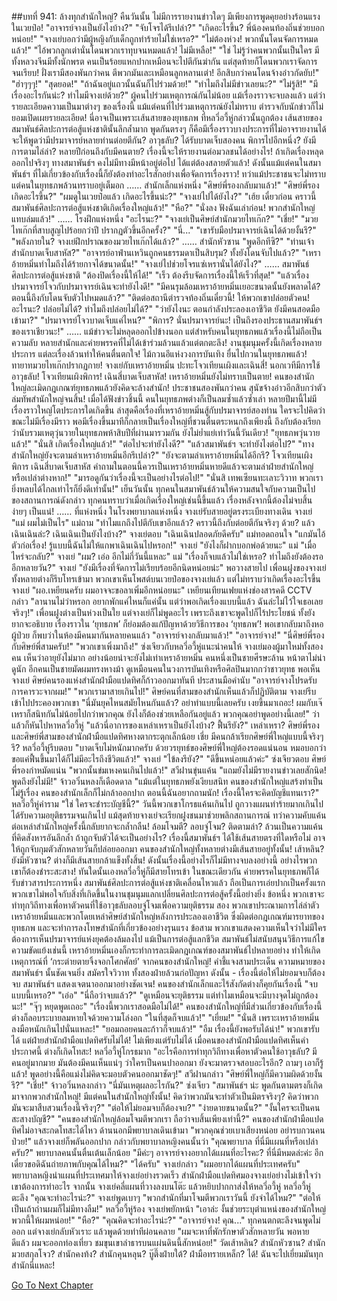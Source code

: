 ##บทที่ 941: ล้างทุกสำนักใหญ่?
คืนวันนั้น
ไม่มีการรายงานข่าวใดๆ มีเพียงการพูดคุยอย่างร้อนแรงในเวยป๋อ!
"อาจารย์จางเป็นยังไงบ้าง?"
"จับโจรได้รึเปล่า?"
"เกิดอะไรขึ้น? พี่น้องคนท้องถิ่นช่วยบอกหน่อย!"
"จางเย่บอกว่ามีผู้หญิงกับเด็กถูกทำร้ายไม่ใช่เหรอ?"
"ไม่ต้องห่วง! พวกนั้นโดนจัดการหมดแล้ว!"
"ไอ้พวกลูกเต่านั่นโดนพวกเราทุบจนหมดแล้ว! ไม่มีเหลือ!"
"ใช่ ไม่รู้ว่าคนพวกนั้นเป็นใคร มีทั้งหลวงจีนมีทั้งนักพรต คนเป็นร้อยแหกปากเหมือนจะไปตีกันฆ่ากัน แต่สุดท้ายก็โดนพวกเราจัดการจนเรียบ! ฝั่งเรามีสองพันกว่าคน ตีพวกมันเละเหมือนลูกหลานเต่า! อีกสิบกว่าคนโดนจ้างอ๋าวกัดยับ!"
"ฮ่าๆๆๆ!"
"สุดยอด!"
"ถ้าฉันอยู่แถวนั้นฉันก็ไปร่วมด้วย!"
"ทำไมถึงไม่มีข่าวเลยนะ?"
"ไม่รู้สิ!"
"มีเรื่องอะไรกันน่ะ? ทำไมมีจางเย่ด้วย?"
ผู้คนไปร่วมเหตุการณ์กันไม่น้อย แม้เรื่องราวจะจบลงแล้ว แต่ว่ารายละเอียดความเป็นมาต่างๆ ของเรื่องนี้ แม้แต่คนที่ไปร่วมเหตุการณ์ยังไม่ทราบ ตำรวจกับนักข่าวก็ไม่ยอมเปิดเผยรายละเอียด!
นี่อาจเป็นเพราะเส้นสายของยุทธภพ ที่หลวี่อวี้หู่กล่าวนั้นถูกต้อง เส้นสายของสมาพันธ์ศิลปะการต่อสู้แห่งชาตินั้นลึกล้ำมาก พูดกันตรงๆ ก็คือมีเรื่องราวบางประการที่ไม่อาจรายงานได้ จะให้พูดว่ามีปรมาจารย์หลายท่านต่อยตีกัน? อาวุธลับ? ได้รับบาดเจ็บสองคน พิการไปอีกหนึ่ง? ยังมีการตามไล่ล่า? หลายปีก่อนถึงกับมีคนตาย? เรื่องนี้จะให้รายงานต่อมวลชนได้อย่างไร! ถ้าเกิดเรื่องหลุดออกไปจริงๆ ทางสมาพันธ์ฯ คงไม่มีทางมีหน้าอยู่ต่อไป ได้แต่ต้องสลายตัวแล้ว! ดังนั้นแม้แต่คนในสมาพันธ์ฯ ที่ไม่เกี่ยวข้องกับเรื่องนี้ก็ยังต้องทำอะไรสักอย่างเพื่อจัดการเรื่องราว!
ทว่าแม้ประชาชนจะไม่ทราบ
แต่คนในยุทธภพล้วนทราบอยู่เต็มอก
……
สำนักเล็กแห่งหนึ่ง
"ศิษย์พี่รองกลับมาแล้ว!"
"ศิษย์พี่รอง เกิดอะไรขึ้น?"
"ผมดูในเวยป๋อแล้ว เกิดอะไรขึ้นน่ะ?"
"จางเย่ไปได้ยังไง?"
"เฮ้ย เดี๋ยวก่อน คราวนี้สมาพันธ์ศิลปะการต่อสู้แห่งชาติเกิดเรื่องใหญ่แล้ว!"
"หือ?"
"นั่งลง ฟังฉันเล่าก่อน! พวกสำนักใหญ่แทบล่มแล้ว!"
……
โรงฝึกแห่งหนึ่ง
"อะไรนะ?"
"จางเย่เป็นศิษย์สำนักมวยไทเก๊ก?"
"เชี่ย!"
"มวยไทเก๊กที่สาบสูญไปร้อยกว่าปี ปรากฏตัวขึ้นอีกครั้ง?"
"นี่..."
"เขารับมือปรมาจารย์เฉินได้ด้วยงั้นรึ?"
"พลังภายใน? จางเย่ฝึกปราณของมวยไทเก๊กได้แล้ว?"
……
สำนักหัวซาน
"พูดอีกทีซิ?"
"ท่านเจ้าสำนักบาดเจ็บสาหัส?"
"อาจารย์อาฟ่านเหวินถูกคนธรรมดาเป็นสิบรุม? ทั้งยังโดนจับไปแล้ว?"
"เหราอ้ายหมิ่นทำไมถึงได้ร้ายกาจได้ขนาดนั้น!"
"จางเย่ไปช่วยโจรแซ่เหรานั่นได้ยังไง?"
……
สมาพันธ์ศิลปะการต่อสู้แห่งชาติ
"ต้องปิดเรื่องนี้ให้ได้!"
"เร็ว ต้องรีบจัดการเรื่องนี้ให้เร็วที่สุด!"
"แล้วเรื่องปรมาจารย์โจวกับปรมาจารย์เฉินจะทำยังไงดี!"
"มีคนรุมล้อมเหราอ้ายหมิ่นเยอะขนาดนั้นยังพลาดได้? ตอนนี้ถึงกับโดนจับตัวไปหมดแล้ว?"
"ติดต่อสถานีตำรวจท้องถิ่นเดี๋ยวนี้! ให้พวกเขาปล่อยตัวคน! อะไรนะ? ปล่อยไม่ได้? ทำไมถึงปล่อยไม่ได้?"
"ว่ายังไงนะ ตอนกำลังประลองเอาชีวิต ยังมีคนสอดมือเข้ามา?"
"ปรมาจารย์โจวบาดเจ็บแค่ไหน?"
"พิการ? นั่นปรมาจารย์นะ! เป็นถึงรองประธานสมาพันธ์ฯ ของเราเชียวนะ!"
……
แม้ข่าวจะไม่หลุดออกไปข้างนอก แต่สำหรับคนในยุทธภพแล้วเรื่องนี้ไม่ถือเป็นความลับ หลายสำนักและค่ายพรรคที่ไม่ได้เข้าร่วมล้วนแล้วแต่ตกตะลึง! งานชุมนุมครั้งนี้เกิดเรื่องหลายประการ แต่ละเรื่องล้วนทำให้คนตื่นตกใจ!
ไม้กวนอึแห่งวงการบันเทิง ยื่นไปกวนในยุทธภพแล้ว!
ทายาทมวยไทเก๊กปรากฏกาย!
จางเย่กับเหราอ้ายหมิ่น ปะทะโจวเทียนเผิงและเฉินสี่!
นอกเวทีมีการใช้อาวุธลับ!
โจวเทียนเผิงพิการ!
เฉินสี่บาดเจ็บสาหัส!
เหราอ้ายหมิ่นยังไม่ทราบเป็นตาย!
คนของสำนักใหญ่ละเมิดกฎเกณฑ์ยุทธภพแล้วยังคิดจะล้างสำนัก!
ประชาชนสองพันกว่าคน สุนัขจ้างอ๋าวอีกสิบกว่าตัว ล่มทัพสำนักใหญ่จนสิ้น!
เมื่อได้ฟังข่าวชิ้นนี้ คนในยุทธภพต่างก็เป็นลมซ้ำแล้วซ้ำเล่า หลายปีมานี้ไม่มีเรื่องราวใหญ่โตประการใดเกิดขึ้น ล่าสุดคือเรื่องที่เหราอ้ายหมิ่นสู้กับปรมาจารย์สองท่าน ใครจะไปคิดว่าขณะไม่มีเรื่องมีราว พอมีเรื่องขึ้นมาทีก็กลายเป็นเรื่องใหญ่ที่ชวนตื่นตระหนกถึงเพียงนี้ ถึงกับต้องเรียกว่านับรวมเหตุวุ่นวายในยุทธภพห้าสิบปีที่ผ่านมารวมกัน ยังไม่ย่ำแย่เท่าวันนี้วันเดียว!
"ยุทธภพวุ่นวายแล้ว!"
"นั่นสิ เกิดเรื่องใหญ่แล้ว!"
"ต่อไปจะทำยังไงดี?"
"แล้วสมาพันธ์ฯ จะทำยังไงต่อไป?"
"ทางสำนักใหญ่ยังจะตามล่าเหราอ้ายหมิ่นอีกรึเปล่า?"
"ยังจะตามล่าเหราอ้ายหมิ่นได้อีกรึ? โจวเทียนเผิงพิการ เฉินสี่บาดเจ็บสาหัส คำถามในตอนนี้ควรเป็นเหราอ้ายหมิ่นหายดีแล้วจะตามล่าฝ่ายสำนักใหญ่หรือเปล่าต่างหาก!"
"มารอดูกันว่าเรื่องนี้จะเป็นอย่างไรต่อไป!"
"นั่นสิ เทพเซียนทะเลาะวิวาท พวกเรายิ่งหลบได้ไกลเท่าไรก็ยิ่งดีเท่านั้น!"
เย็นวันนั้น ทุกคนในสมาพันธ์ล้วนให้ความสนใจกับความเป็นไปของสถานการณ์ดังกล่าว ทุกคนทราบว่าเมื่อเกิดเรื่องใหญ่เช่นนี้ขึ้นแล้ว เรื่องหลังจากนี้ต้องไม่จบสิ้นง่ายๆ เป็นแน่!
……
ที่แห่งหนึ่ง
ในโรงพยาบาลแห่งหนึ่ง
จางเย่รับสายอยู่ตรงระเบียงทางเดิน
จางเย่ "แม่ ผมไม่เป็นไร"
แม่ถาม "ทำไมแกถึงไปตีกับเขาอีกแล้ว? คราวนี้ถึงกับต่อยตีกันจริงๆ ด้วย? แล้วเฉินเฉินล่ะ? เฉินเฉินเป็นยังไงบ้าง?"
จางเย่ตอบ "เฉินเฉินปลอดภัยดีครับ"
แม่ทอดถอนใจ "แกมันไอ้ตัวก่อเรื่อง! รู้แบบนี้ฉันไม่ให้แกพาเฉินเฉินไปหรอก!"
จางเย่ "ยังไงก็ฝากบอกพ่อด้วยนะ"
แม่ "เมื่อไหร่จะกลับ?"
จางเย่ "ผม? เอ่อ อีกไม่กี่วันนี้แหละ"
แม่ "เรื่องก็จบแล้วไม่ใช่เหรอ? ทำไมถึงยังต้องรออีกหลายวัน?"
จางเย่ "ยังมีเรื่องที่จัดการไม่เรียบร้อยอีกนิดหน่อยน่ะ"
พอวางสายไป เพื่อนฝูงของจางเย่ทั้งหลายต่างก็รีบโทรเข้ามา พวกเขาเห็นโพสต์บนเวยป๋อของจางเย่แล้ว แต่ไม่ทราบว่าเกิดเรื่องอะไรขึ้น
จางเย่ "ผอ.เหยียนครับ ผมอาจจะขอลาเพิ่มอีกหน่อยนะ"
เหยียนเทียนเฟยแห่งช่องสารคดี CCTV กล่าว "ลานานไม่ว่าหรอก อยากพักแค่ไหนก็แค่นั้น แต่ว่าพอเกิดเรื่องแบบนี้แล้ว ฉันล่ะไม่ไว้ใจเธอเลยจริงๆ!"
เพื่อนฝูงต่างเป็นห่วงเป็นใย แต่จางเย่ก็ไม่พูดอะไร เพราะถึงเขาจะพูดไปก็ไร้ประโยชน์ ทั้งยังยากจะอธิบาย เรื่องราวใน ‘ยุทธภพ’ ก็ย่อมต้องแก้ปัญหาด้วยวิธีการของ ‘ยุทธภพ’!
พอเขากลับมาถึงหอผู้ป่วย ก็พบว่าในห้องมีคนมากันหลายคนแล้ว
"อาจารย์จางกลับมาแล้ว!"
"อาจารย์จาง!"
"นี่ศิษย์พี่รองกับศิษย์พี่สามครับ!"
"พวกเขาเพิ่งมาถึง!"
ซ่งเจียวกับหลวี่อวี้หู่แนะนำคนให้
จางเย่มองผู้มาใหม่ทั้งสองคน เห็นว่าอายุยังไม่มาก อย่างน้อยน่าจะยังไม่เท่าเหราอ้ายหมิ่น คนหนึ่งเป็นชายศีรษะล้าน หน้าตาไม่น่าดูนัก อีกคนเป็นชายมัดผมทรงหางม้า ดูเหมือนคนในวงการบันเทิงหรือศิลปินมากกว่าชาวยุทธ
พอเห็นจางเย่ ศิษย์คนรองแห่งสำนักฝ่ามือแปดทิศก็ก้าวออกมาทันที ประสานมือคำนับ "อาจารย์จางโปรดรับการคารวะจากผม!"
"พวกเรามาสายเกินไป!" ศิษย์คนที่สามของสำนักเห็นแล้วก็ปฏิบัติตาม
จางเย่รีบเข้าไปประคองพวกเขา "นี่มันยุคไหนสมัยไหนกันแล้ว? อย่าทำแบบนี้เลยครับ เงยขึ้นมาเถอะ! ผมกับเจ๊เหราก็สนิทกันไม่น้อยไปกว่าพวกคุณ ยังไงก็ต้องช่วยเหลือกันอยู่แล้ว พวกคุณอย่าพูดอย่างนี้เลย!" ว่าแล้วก็หันไปหาหลวี่อวี้หู่ "แล้วนี่อาการของเหล่าเหราเป็นยังไงบ้าง? ฟื้นรึยัง?"
เหล่าเหรา?
ศิษย์พี่รองและศิษย์พี่สามของสำนักฝ่ามือแปดทิศหางตากระตุกเล็กน้อย
เชี่ย มีคนกล้าเรียกศิษย์พี่ใหญ่แบบนี้จริงๆ รึ?
หลวี่อวี้หู่รีบตอบ "บาดเจ็บไม่หนักมากครับ ด้วยวรยุทธ์ของศิษย์พี่ใหญ่ต้องรอดแน่นอน หมอบอกว่าขอแค่ฟื้นขึ้นมาได้ก็ไม่มีอะไรถึงชีวิตแล้ว!"
จางเย่ "ไข้ลงรึยัง?"
"ดีขึ้นหน่อยแล้วค่ะ" ซ่งเจียวตอบ
ศิษย์พี่รองกำหมัดแน่น "พวกนั้นข่มเหงคนเกินไปแล้ว!"
สวีฝานขุ่นแค้น "แถมยังไม่มีรายงานข่าวเลยสักนิด! พูดถึงยังไม่มี!"
จ้าวอวิ๋นหลงก็เดือดดาล "แม้แต่ในยุทธภพยังเงียบสนิท คนของสำนักใหญ่แสร้งทำเป็นไม่รู้เรื่อง คนของสำนักเล็กก็ไม่กล้าออกปาก ตอนนี้ฉันอยากถามนัก! เรื่องนี้ใครจะคิดบัญชีแทนเรา?"
หลวี่อวี้หู่คำราม "ใช่ ใครจะชำระบัญชีนี้?"
วันนี้พวกเขาโกรธแค้นเกินไป ถูกวางแผนทำร้ายมากเกินไป ได้รับความอยุติธรรมจนเกินไป แม้สุดท้ายจางเย่จะเรียกฝูงชนมาช่วยพลิกสถานการณ์ ทว่าความคับแค้นต่อเหล่าสำนักใหญ่ครั้งนี้กลับยากจะกล้ำกลืน! ล้อมโจมตี? ลอบจู่โจม? ติดตามล่า? ล้วนเป็นความแค้นที่คิดสังหารอันลึกล้ำ ถ้าถูกจับตัวได้จะเป็นอย่างไร? เรื่องนี้สมาพันธ์ฯ ได้ใช้เส้นสายตรงที่ใดหรือไม่ อาจให้ถูกจับกุมตัวสักหลายวันก็ปล่อยออกมา คนของสำนักใหญ่ทั้งหลายต่างมีเส้นสายอยู่ทั้งนั้น!
เส้าหลิน?
ยังมีหัวซาน?
ต่างก็มีเส้นสายกล้าแข็งทั้งสิ้น!
ดังนั้นเรื่องนี้อย่างไรก็ไม่มีทางจบลงอย่างนี้ อย่างไรพวกเขาก็ต้องชำระสะสาง!
ทันใดนั้นเองหลวี่อวี้หู่ก็มีสายโทรเข้า
ในขณะเดียวกัน ค่ายพรรคในยุทธภพก็ได้รับข่าวสารประการหนึ่ง
สมาพันธ์ศิลปะการต่อสู้แห่งชาติเคลื่อนไหวแล้ว ถือเป็นการเอ่ยปากเป็นครั้งแรก พวกเขาไม่พอใจกับสิ่งที่เกิดขึ้นในงานชุมนุมแลกเปลี่ยนศิลปะการต่อสู้ครั้งนี้อย่างยิ่ง ข้อหนึ่ง พวกเขาจะทำทุกวิถีทางเพื่อหาตัวคนที่ใช้อาวุธลับลอบจู่โจมเพื่อความยุติธรรม สอง พวกเขาประณามการไล่ล่าตัวเหราอ้ายหมิ่นและพวกโดยเหล่าศิษย์สำนักใหญ่หลังการประลองเอาชีวิต ซึ่งผิดต่อกฎเกณฑ์มารยาทของยุทธภพ และจะทำการลงโทษสำนักที่เกี่ยวข้องอย่างรุนแรง ข้อสาม พวกเขาแสดงความเห็นใจว่าไม่มีใครต้องการเห็นปรมาจารย์แห่งยุคต้องล้มลงไป แม้เป็นการต่อสู้แลกชีวิต สมาพันธ์ไม่สนับสนุนวิธีการแก้ไขความขัดแย้งเช่นนี้ เหราอ้ายหมิ่นเองก็กระทำการละเมิดกฎเกณฑ์ของสมาพันธ์ไปหลายอย่าง ทำให้เกิดเหตุการณ์ที่ ‘กระต่ายตายจิ้งจอกโศกศัลย์’ จากคนของสำนักใหญ่!
คำชี้แจงสามประเด็น
ความหมายของสมาพันธ์ฯ นั้นชัดเจนยิ่ง สมัครใจวิวาท ทั้งสองฝ่ายล้วนก่อปัญหา ดังนั้น - เรื่องนี้ต่อให้ไม่ยอมจบก็ต้องจบ สมาพันธ์ฯ แสดงเจตนาออกมาอย่างชัดเจน!
คนของสำนักเล็กและไร้สังกัดต่างก็คุยกันเรื่องนี้
"จบแบบนี้เหรอ?"
"เอ่อ"
"นี่ถือว่าจบแล้ว?"
"ดูเหมือนจะยุติธรรม แต่ทำไมเหมือนจะมีบางจุดไม่ถูกต้องนะ!"
"จุ๊ๆ หยุดพูดเถอะ"
"เรื่องนี้พวกเราสอดมือไม่ได้!"
คนของสำนักใหญ่ที่มีส่วนเกี่ยวข้องกับเรื่องนี้ ต่างก็ลอบระบายลมหายใจด้วยความโล่งอก
"ในที่สุดก็จบแล้ว!"
"เยี่ยม!"
"นั่นสิ เพราะเหราอ้ายหมิ่นลงมือหนักเกินไปนั่นแหละ!"
"ยอมถอยคนละก้าวก็จบแล้ว!"
"อืม เรื่องนี้ยังพอรับได้น่า!"
พวกเขารับได้ แต่ฝ่ายสำนักฝ่ามือแปดทิศรับไม่ได้!
ไม่เพียงแต่รับไม่ได้ เมื่อคนของสำนักฝ่ามือแปดทิศเห็นคำประกาศนี้ ต่างก็เกิดโทสะ!
หลวี่อวี้หู่โกรธมาก "อะไรคือการทำทุกวิถีทางเพื่อหาตัวคนใช้อาวุธลับ? มีคนอยู่มากมาย มันต้องมีคนเห็นแน่ๆ ว่าใครเป็นคนปาออกมา ยังจะมาตรวจสอบอะไรอีก? ถามๆ เอาก็รู้แล้ว! พูดอย่างนี้คือแม่งไม่คิดจะมอบตัวคนออกมาชัดๆ!"
สวีฝานกล่าว "ศิษย์พี่ใหญ่ก็มีความผิดด้วยงั้นรึ?"
"เชี่ย!" จ้าวอวิ๋นหลงกล่าว "นี่มันเหตุผลอะไรกัน?"
ซ่งเจียว "สมาพันธ์ฯ น่ะ พูดกันตามตรงก็เกิดมาจากพวกสำนักใหญ่! มีแต่คนในสำนักใหญ่ทั้งนั้น! คิดว่าพวกมันจะทำตัวเป็นมิตรจริงๆ? คิดว่าพวกมันจะมาสืบสวนเรื่องนี้จริงๆ?"
"ต่อให้ไม่ยอมจบก็ต้องจบ?"
"ง่ายดายขนาดนั้น?"
"งั้นใครจะเป็นคนสะสางบัญชี?"
"คนของสำนักใหญ่ล้อมโจมตีพวกเรา ถือว่าจบสิ้นเพียงเท่านี้?"
คนของสำนักฝ่ามือแปดทิศไม่อาจสะกดโทสะได้ไหว
ด้านนอกมีพยาบาลเดินเข้ามา "พวกคุณช่วยเบาเสียงหน่อย อย่ารบกวนคนป่วย!"
แล้วจางเย่ก็พลันออกปาก กล่าวกับพยาบาลหญิงคนนั้นว่า "คุณพยาบาล ที่นี่มีแผนที่หรือเปล่าครับ?"
พยาบาลคนนั้นตื่นเต้นเล็กน้อย "มีค่ะๆ อาจารย์จางอยากได้แผนที่อะไรคะ? ที่นี่มีหมดล่ะค่ะ อีกเดี๋ยวขอดิฉันถ่ายภาพกับคุณได้ไหม?"
"ได้ครับ" จางเย่กล่าว "ผมอยากได้แผนที่ประเทศครับ"
พยาบาลหญิงนำแผนที่ประเทศมาให้จางเย่อย่างรวดเร็ว
สำนักฝ่ามือแปดทิศมองจางเย่อย่างไม่เข้าใจว่าเขาต้องการทำอะไร
จากนั้น จางเย่คลี่แผนที่วางลงบนโต๊ะ แล้วหยิบปากกาส่งให้หลวี่อวี้หู่
หลวี่อวี้หู่ตะลึง "คุณจะทำอะไรน่ะ?"
จางเย่พูดเบาๆ "พวกสำนักที่มาโจมตีพวกเราวันนี้ ยังจำได้ไหม?"
"ต่อให้เป็นเถ้าถ่านผมก็ไม่มีทางลืม!" หลวี่อวี้หู่ร้อง
จางเย่พยักหน้า "เอาล่ะ งั้นช่วยระบุตำแหน่งของสำนักใหญ่พวกนี้ให้ผมหน่อย!"
"หือ?"
"คุณคิดจะทำอะไรน่ะ?"
"อาจารย์จาง! คุณ..."
ทุกคนตกตะลึงจนพูดไม่ออก
แต่จางเย่กลับหัวเราะ แล้วพูดด้วยท่าทีผ่อนคลาย "ผมจะหาที่พักรักษาตัวสักหลายวัน พอหายดีแล้ว ผมจะออกท่องเที่ยว ชมขุนเขาลำธารบนแผ่นดินนี้สักหน่อย!"
วัดเส้าหลิน?
สำนักหัวซาน?
สำนักมวยสกุลโจว?
สำนักคงท้ง?
สำนักคุนหลุน?
บู๊ตึ๊งฝ่ายใต้?
ฝ่ามือทรายเหล็ก?
ได้!
ฉันจะไปเยี่ยมมันทุกสำนักนี่แหละ!


[Go To Next Chapter]( ./42.md)